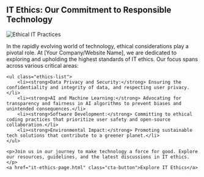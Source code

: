 <!-- IT Ethics Section -->
<section id="ethics">
    <h2>IT Ethics: Our Commitment to Responsible Technology</h2>
    <img src="ethics-image.jpg" alt="Ethical IT Practices" class="ethics-img">
    <p>In the rapidly evolving world of technology, ethical considerations play a pivotal role. At [Your Company/Website Name], we are dedicated to exploring and upholding the highest standards of IT ethics. Our focus spans across various critical areas:</p>
    
    <ul class="ethics-list">
        <li><strong>Data Privacy and Security:</strong> Ensuring the confidentiality and integrity of data, and respecting user privacy.</li>
        <li><strong>AI and Machine Learning:</strong> Advocating for transparency and fairness in AI algorithms to prevent biases and unintended consequences.</li>
        <li><strong>Software Development:</strong> Committing to ethical coding practices that prioritize user safety and open-source collaboration.</li>
        <li><strong>Environmental Impact:</strong> Promoting sustainable tech solutions that contribute to a greener planet.</li>
    </ul>

    <p>Join us in our journey to make technology a force for good. Explore our resources, guidelines, and the latest discussions in IT ethics.</p>
    <a href="it-ethics-page.html" class="cta-button">Explore IT Ethics</a>
</section>
